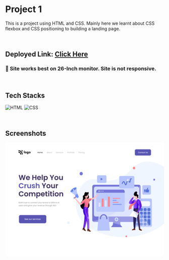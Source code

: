 # Project 1

This is a project using HTML and CSS. Mainly here we learnt about CSS flexbox and CSS positioning to building a landing page.

<br>

## Deployed Link: [Click Here]()

###  🔸 Site works best on 26-Inch monitor. Site is not responsive.

<br>

## Tech Stacks
![HTML]( https://img.shields.io/badge/HTML5-E34F26?style=for-the-badge&logo=html5&logoColor=white) 
![CSS](https://img.shields.io/badge/CSS3-1572B6?style=for-the-badge&logo=css3&logoColor=white)

<br>

## Screenshots
![Page](./output.png)

<br>



